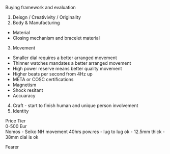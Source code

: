 Buying framework and evaluation 

1) Deisgn / Creativivity / Originality
2) Body & Manufacturing
* Material
* Closing mechanism and bracelet material
3) Movement 
* Smaller dial requires a better arranged movement
* Thinner watches mandates a better arranged movement
* High power reserve means better quality movement
* Higher beats per second from 4Hz up
* META or COSC certifications
* Magnetism
* Shock resitant
* Accuaracy
4) Craft - start to finish human and unique person involvement
5) Identity

Price Tier <br>
0-500 Eur <br>
Nomos - Seiko NH movement 40hrs pow.res - lug to lug ok - 12.5mm thick - 38mm dial is ok

Fearer 

